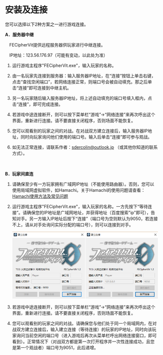 
# 安装及连接

您可以选择以下2种方案之一进行游戏连接。



**A．服务器中继**

　FECipherVit提供远程服务器供玩家进行中继连接。

　IP地址：123.56.176.97（可能有变动，以此处为准）

1. 运行游戏主程序"FECipherVit.exe"，输入玩家的名称。

2. 由一名玩家先连接到服务器：输入服务器IP地址，在“连接”按钮上单击右键，点击“查找空闲端口”，若网络连接正常，则端口号会被自动填充。那之后单击“连接”即可连接到中继主机。

3. 另一名玩家随后输入服务器IP地址，将上述自动填充的端口号填入框内，点击“连接”，即可完成连接。

4. 若游戏中途连接断开，则可以按下菜单栏“游戏”→“网络连接”来再次呼出这个界面，重新进行连接。请不要直接关闭程序，否则场面不能恢复。

5. 您可以观看别的玩家之间的对战。在对战双方建立连接后，输入服务器IP地址，同时向玩家询问他们使用的端口号。输入后单击“连接”即可参与观战。

6. 如无法正常连接，请联系作者：sdercolin@outlook.jp （或其他你知道的联系方式）。

　

**B．玩家间直连**

1. 请确保至少有一方玩家拥有广域网IP地址（不能使用路由器）。否则，您可以使用局域网虚拟软件，如Hamachi。关于Hamachi的使用问题请查看：[Hamachi使用方法及常见问题](../hamachi.md)

2. 运行游戏主程序"FECipherVit.exe"，输入玩家的名称。一方先按下“等待连接”。请确保您的IP地址是广域网地址，并获得地址（百度搜索"ip"即可），告知对手。另一方输入IP地址后按下“连接”（端口号为空则默认为9050，若连接不上，请从对手处询问实际分配的端口号），则可以连接到对手。

    ![](../connection.png)

3. 若游戏中途连接断开，则可以按下菜单栏“游戏”→“网络连接”来再次呼出这个界面，重新进行连接。请不要直接关闭程序，否则场面不能恢复。

4. 您可以观看别的玩家之间的对战。请确保您与他们处于同一个局域网内，在对战双方建立连接后，输入建立连接（等待连接）的玩家的IP地址，同时向该玩家询问当前空闲的端口号（进入游戏后再次从菜单栏呼出网络连接窗口，即可看到）。正常情况下（对战双方都是第一次打开程序并一次性连接成功，且您是第一个观战者）端口号为9051，此后递增。

 